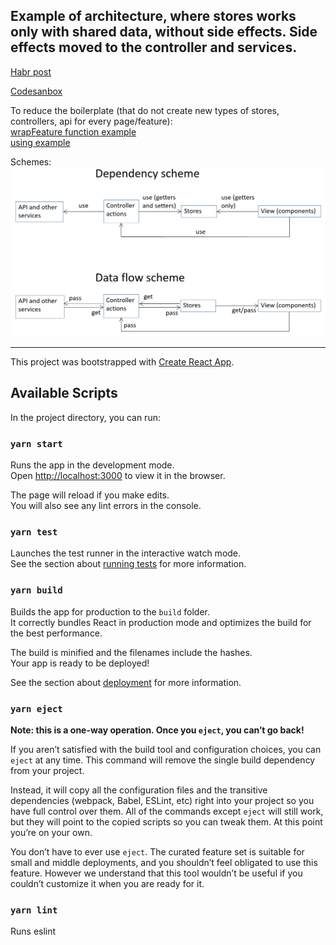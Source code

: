 ## Example of architecture, where stores works only with shared data, without side effects. Side effects moved to the controller and services. 
 [Habr post](https://habr.com/ru/post/546628/)
 
 [Codesanbox]( https://codesandbox.io/s/mobx-react-4-layer-architecture-cko6u)

 
 To reduce the boilerplate (that do not create new types of stores, controllers, api for every page/feature):   
 [wrapFeature function example](https://github.com/sergeysibara/mobx-react-4-layer-architecture/blob/wrap-feature/src/core/wrapFeature.ts)   
 [using example](https://github.com/sergeysibara/mobx-react-4-layer-architecture/blob/wrap-feature/src/contexts.ts#L43)   
      
Schemes:
![](content/schemes.png)

___

This project was bootstrapped with [Create React App](https://github.com/facebook/create-react-app).

## Available Scripts

In the project directory, you can run:

### `yarn start`

Runs the app in the development mode.<br />
Open [http://localhost:3000](http://localhost:3000) to view it in the browser.

The page will reload if you make edits.<br />
You will also see any lint errors in the console.

### `yarn test`

Launches the test runner in the interactive watch mode.<br />
See the section about [running tests](https://facebook.github.io/create-react-app/docs/running-tests) for more information.

### `yarn build`

Builds the app for production to the `build` folder.<br />
It correctly bundles React in production mode and optimizes the build for the best performance.

The build is minified and the filenames include the hashes.<br />
Your app is ready to be deployed!

See the section about [deployment](https://facebook.github.io/create-react-app/docs/deployment) for more information.

### `yarn eject`

**Note: this is a one-way operation. Once you `eject`, you can’t go back!**

If you aren’t satisfied with the build tool and configuration choices, you can `eject` at any time. This command will remove the single build dependency from your project.

Instead, it will copy all the configuration files and the transitive dependencies (webpack, Babel, ESLint, etc) right into your project so you have full control over them. All of the commands except `eject` will still work, but they will point to the copied scripts so you can tweak them. At this point you’re on your own.

You don’t have to ever use `eject`. The curated feature set is suitable for small and middle deployments, and you shouldn’t feel obligated to use this feature. However we understand that this tool wouldn’t be useful if you couldn’t customize it when you are ready for it.

### `yarn lint`

Runs eslint
